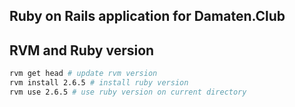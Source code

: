 ## Ruby on Rails application for Damaten.Club

## RVM and Ruby version
```Bash
rvm get head # update rvm version
rvm install 2.6.5 # install ruby version
rvm use 2.6.5 # use ruby version on current directory
```
